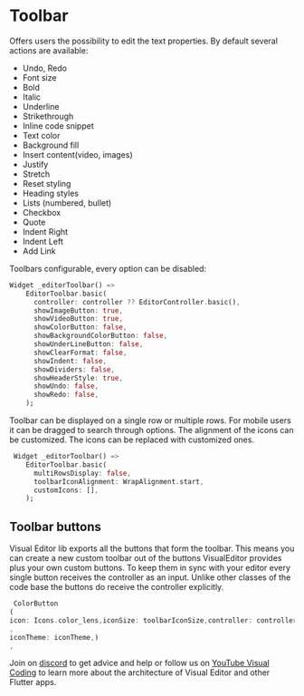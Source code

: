 # Toolbar

Offers users the possibility to edit the text properties. By default several actions are available:

- Undo, Redo
- Font size
- Bold
- Italic
- Underline
- Strikethrough
- Inline code snippet
- Text color
- Background fill
- Insert content(video, images)
- Justify
- Stretch
- Reset styling
- Heading styles
- Lists (numbered, bullet)
- Checkbox
- Quote
- Indent Right
- Indent Left
- Add Link

Toolbars configurable, every option can be disabled:

```dart
Widget _editorToolbar() =>
    EditorToolbar.basic(
      controller: controller ?? EditorController.basic(),
      showImageButton: true,
      showVideoButton: true,
      showColorButton: false,
      showBackgroundColorButton: false,
      showUnderLineButton: false,
      showClearFormat: false,
      showIndent: false,
      showDividers: false,
      showHeaderStyle: true,
      showUndo: false,
      showRedo: false,
    );
```

Toolbar can be displayed on a single row or multiple rows.
For mobile users it can be dragged to search through options.
The alignment of the icons can be customized.
The icons can be replaced with customized ones.

```dart
 Widget _editorToolbar() =>
    EditorToolbar.basic(
      multiRowsDisplay: false,
      toolbarIconAlignment: WrapAlignment.start,
      customIcons: [],
    );
```

## Toolbar buttons

Visual Editor lib exports all the buttons that form the toolbar. This means you can create a new
custom toolbar out of the buttons VisualEditor provides plus your own custom buttons. To keep them
in sync with your editor every single button receives the controller as an input. Unlike other
classes of the code base the buttons do receive the controller explicitly.

```dart
 ColorButton
(
icon: Icons.color_lens,iconSize: toolbarIconSize,controller: controller,background: false
,
iconTheme: iconTheme,)
,
```

Join on [discord](https://discord.gg/XpGygmXde4) to get advice and help or follow us
on [YouTube Visual Coding](https://www.youtube.com/channel/UC2-5lfNbbErIds0Iuai8yfA) to learn more
about the architecture of Visual Editor and other Flutter apps.